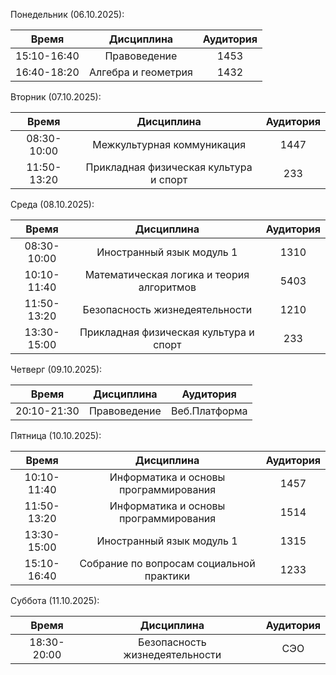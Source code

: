 Понедельник (06.10.2025):

|    Время    |     Дисциплина      | Аудитория |
|:-----------:|:-------------------:|:---------:|
| 15:10-16:40 |    Правоведение     |   1453    |
| 16:40-18:20 | Алгебра и геометрия |   1432    |

Вторник (07.10.2025):
    
|Время|               Дисциплина               | Аудитория |
|:-:|:--------------------------------------:|:---------:|
|08:30-10:00|       Межкультурная коммуникация       |   1447    |
|11:50-13:20| Прикладная физическая культура и спорт |    233    |

Среда (08.10.2025):
    
|Время|                Дисциплина                 | Аудитория |
|:-:|:-----------------------------------------:|:---------:|
|08:30-10:00|         Иностранный язык модуль 1         |   1310    |
|10:10-11:40| Математическая логика и теория алгоритмов |   5403    |
|11:50-13:20|      Безопасность жизнедеятельности       |   1210    |
|13:30-15:00|Прикладная физическая культура и спорт|233|

Четверг (09.10.2025):
    
|    Время    |Дисциплина|   Аудитория   |
|:-----------:|:-:|:-------------:|
| 20:10-21:30 |Правоведение | Веб.Платформа |

Пятница (10.10.2025):
    
|    Время    |Дисциплина| Аудитория |
|:-----------:|:-:|:---------:|
| 10:10-11:40 |Информатика и основы программирования|   1457    |
| 11:50-13:20 |Информатика и основы программирования|   1514    |
| 13:30-15:00 |Иностранный язык модуль 1|   1315    |
|15:10-16:40|Собрание по вопросам социальной практики|1233|

Суббота (11.10.2025):
    
|    Время    |Дисциплина| Аудитория |
|:-----------:|:-:|:---------:|
| 18:30-20:00 |Безопасность жизнедеятельности|    СЭО    |
